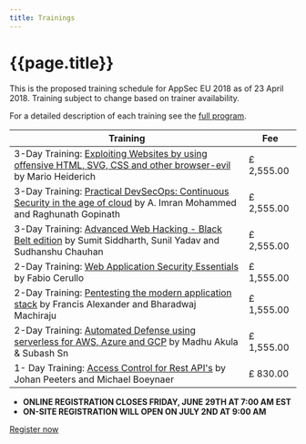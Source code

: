 ```yaml
---
title: Trainings
---
```

# {{page.title}}

This is the proposed training schedule for AppSec EU 2018 as of 23 April 2018. Training subject to change based on trainer availability.

For a detailed description of each training see the [full program](/program/).

<table class="price">
<thead>
<tr>
	<th>Training</th>
	<th>Fee</th>
</tr>
</thead>
<tbody>
<tr>
	<td>3-Day Training: <a href="https://appseceurope2018a.sched.com/event/EgY9/3-day-training-exploiting-websites-by-using-offensive-html-svg-css-and-other-browser-evil?iframe=yes&w=100%&sidebar=yes&bg=no">Exploiting Websites by using offensive HTML, SVG, CSS and other browser-evil</a> by Mario Heiderich</td>
	<td>£ 2,555.00</td>
</tr>
<tr>
	<td>3-Day Training: <a href="https://appseceurope2018a.sched.com/event/Ek0J/3-day-training-practical-devsecops-continuous-security-in-the-age-of-cloud?iframe=yes&w=100%&sidebar=yes&bg=no">Practical DevSecOps: Continuous Security in the age of cloud</a> by A. Imran Mohammed and Raghunath Gopinath</td>
	<td>£ 2,555.00</td>
</tr>
<tr>
	<td>3-Day Training: <a href="https://appseceurope2018a.sched.com/event/EgYB/3-day-training-advanced-web-hacking?iframe=yes&w=100%&sidebar=yes&bg=no">Advanced Web Hacking - Black Belt edition</a> by Sumit Siddharth, Sunil Yadav and Sudhanshu Chauhan</td>
	<td>£ 2,555.00</td>
</tr>
<tr>
	<td>2-Day Training:  <a href="https://appseceurope2018a.sched.com/event/EgcS/2-day-training-web-application-security-essentials?iframe=yes&w=100%&sidebar=yes&bg=no">Web Application Security Essentials</a> by Fabio Cerullo</td>
	<td>£ 1,555.00</td>
</tr>
<tr>
	<td>2-Day Training:  <a href="https://appseceurope2018a.sched.com/event/EgcT/2-day-training-pentesting-the-modern-application-stack?iframe=yes&w=100%&sidebar=yes&bg=no">Pentesting the modern application stack</a> by Francis Alexander and Bharadwaj Machiraju</td>
	<td>£ 1,555.00</td>
</tr>
<tr>
	<td>2-Day Training:  <a href="https://appseceurope2018a.sched.com/event/EgcU/2-day-training-automated-defense-using-serverless-for-aws-azure-and-gcp?iframe=yes&w=100%&sidebar=yes&bg=no">Automated Defense using serverless for AWS, Azure and GCP</a> by Madhu Akula & Subash Sn</td>
	<td>£ 1,555.00</td>
</tr>
<tr>
	<td>1- Day Training:  <a href="https://appseceurope2018a.sched.com/event/EgcV/1-day-training-access-control-for-rest-apis?iframe=yes&w=100%&sidebar=yes&bg=no">Access Control for Rest API's</a> by Johan Peeters and Michael Boeynaer</td>
	<td>£ 830.00</td>
</tr>
</tbody>
</table>


* **ONLINE REGISTRATION CLOSES FRIDAY, JUNE 29TH AT 7:00 AM EST**
* **ON-SITE REGISTRATION WILL OPEN ON JULY 2ND AT 9:00 AM**


<a class="button" href="https://www.regonline.com/owaspappseceu2018london">Register now</a>

